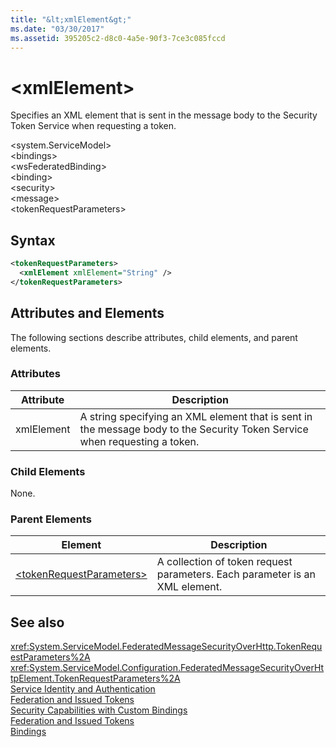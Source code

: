 ```yaml
---
title: "&lt;xmlElement&gt;"
ms.date: "03/30/2017"
ms.assetid: 395205c2-d8c0-4a5e-90f3-7ce3c085fccd
---
```

# &lt;xmlElement&gt;
Specifies an XML element that is sent in the message body to the Security Token Service when requesting a token.  
  
 \<system.ServiceModel>  
\<bindings>  
\<wsFederatedBinding>  
\<binding>  
\<security>  
\<message>  
\<tokenRequestParameters>  
  
## Syntax  
  
```xml  
<tokenRequestParameters>
  <xmlElement xmlElement="String" />
</tokenRequestParameters>
```  
  
## Attributes and Elements  
 The following sections describe attributes, child elements, and parent elements.  
  
### Attributes  
  
|Attribute|Description|  
|---------------|-----------------|  
|xmlElement|A string specifying an XML element that is sent in the message body to the Security Token Service when requesting a token.|  
  
### Child Elements  
 None.  
  
### Parent Elements  
  
|Element|Description|  
|-------------|-----------------|  
|[\<tokenRequestParameters>](../../../../../docs/framework/configure-apps/file-schema/wcf/tokenrequestparameters.md)|A collection of token request parameters. Each parameter is an XML element.|  
  
## See also
 <xref:System.ServiceModel.FederatedMessageSecurityOverHttp.TokenRequestParameters%2A>  
 <xref:System.ServiceModel.Configuration.FederatedMessageSecurityOverHttpElement.TokenRequestParameters%2A>  
 [Service Identity and Authentication](../../../../../docs/framework/wcf/feature-details/service-identity-and-authentication.md)  
 [Federation and Issued Tokens](../../../../../docs/framework/wcf/feature-details/federation-and-issued-tokens.md)  
 [Security Capabilities with Custom Bindings](../../../../../docs/framework/wcf/feature-details/security-capabilities-with-custom-bindings.md)  
 [Federation and Issued Tokens](../../../../../docs/framework/wcf/feature-details/federation-and-issued-tokens.md)  
 [Bindings](../../../../../docs/framework/wcf/bindings.md)
